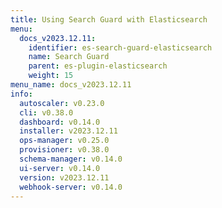 ```yaml
---
title: Using Search Guard with Elasticsearch
menu:
  docs_v2023.12.11:
    identifier: es-search-guard-elasticsearch
    name: Search Guard
    parent: es-plugin-elasticsearch
    weight: 15
menu_name: docs_v2023.12.11
info:
  autoscaler: v0.23.0
  cli: v0.38.0
  dashboard: v0.14.0
  installer: v2023.12.11
  ops-manager: v0.25.0
  provisioner: v0.38.0
  schema-manager: v0.14.0
  ui-server: v0.14.0
  version: v2023.12.11
  webhook-server: v0.14.0
---
```


